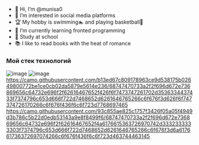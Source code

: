 - 👋 Hi, I’m @munisa0
- 👀 I’m interested in social media platforms
- 🏆 My hobby is swimming🏊‍ and playing basketball🏀
- 🌱 I’m currently learning fronted programming
- 🏫 Study at school
- 📚 I like to read books with the heat of romance

### Мой стек технологий
![image](https://user-images.githubusercontent.com/116823826/200112400-b42818e4-e1b0-4787-b83e-136e3687497b.png)
![image](https://user-images.githubusercontent.com/116823826/200112360-746f3a50-f8fb-47d6-9424-8bfb7ae0bebd.png)
https://camo.githubusercontent.com/b13ed67c809178963ce9d538175b02649800772be1ce0cb02da5879e5614e236/68747470733a2f2f696d672e736869656c64732e696f2f62616467652f426f6f7473747261702d3536334437433f7374796c653d666f722d7468652d6261646765266c6f676f3d626f6f747374726170266c6f676f436f6c6f723d7768697465
https://camo.githubusercontent.com/93c855ae825c1757f3426f05a05f4949d3b786c5b22d0edb53143a9e8f8499f6/68747470733a2f2f696d672e736869656c64732e696f2f62616467652f4a6176615363726970742d3332333333303f7374796c653d666f722d7468652d6261646765266c6f676f3d6a617661736372697074266c6f676f436f6c6f723d463744463145



<!---
munisa0/munisa0 is a ✨ special ✨ repository because its `README.md` (this file) appears on your GitHub profile.
You can click the Preview link to take a look at your changes.
--->
